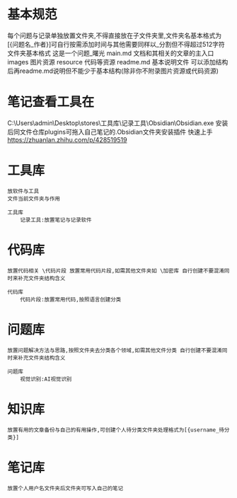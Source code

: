 # 基本规范
每个问题与记录单独放置文件夹,不得直接放在子文件夹里,文件夹名基本格式为[{问题名_作者}]可自行按需添加时间与其他需要同样以_分割但不得超过512字符
文件夹基本格式
    这是一个问题_曙光
        main.md 文档和其相关的文章的主入口
        images 图片资源
        resource 代码等资源
        readme.md 基本说明文件
可以添加结构后再readme.md说明但不能少于基本结构(除非你不附录图片资源或代码资源)
#  笔记查看工具在
C:\Users\admin\Desktop\stores\工具库\记录工具\Obsidian\Obsidian.exe 安装后同文件仓库plugins可拖入自己笔记的.Obsidian文件夹安装插件
快速上手 https://zhuanlan.zhihu.com/p/428519519
# 工具库
    放软件与工具
    文件当前文件夹与作用
    
    工具库
        记录工具:放置笔记与记录软件
# 代码库
    放置代码相关 \代码片段 放置常用代码片段,如需其他文件夹如 \加密库 自行创建不要混淆同时来补充文件夹结构含义

    代码库
        代码片段:放置常用代码,按照语言创建分类
# 问题库
    放置问题解决方法与思路,按照文件夹去分类各个领域,如需其他文件分类 自行创建不要混淆同时来补充文件夹结构含义

    问题库
        视觉识别:AI视觉识别
# 知识库
    放置有用的文章备份与自己的有用操作,可创建个人待分类文件夹处理格式为[{username_待分类}]
# 笔记库
    放置个人用户名文件夹后文件夹可写入自己的笔记